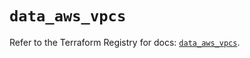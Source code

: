 # `data_aws_vpcs`

Refer to the Terraform Registry for docs: [`data_aws_vpcs`](https://registry.terraform.io/providers/hashicorp/aws/6.13.0/docs/data-sources/vpcs).
